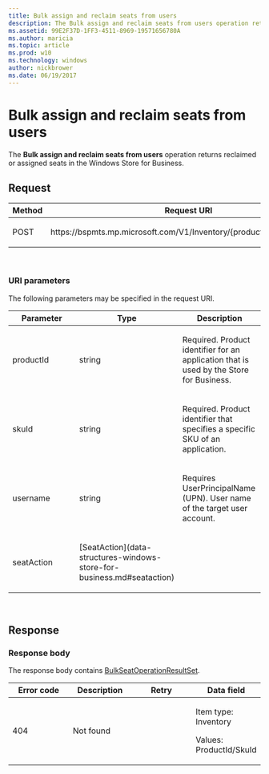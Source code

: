 ```yaml
---
title: Bulk assign and reclaim seats from users
description: The Bulk assign and reclaim seats from users operation returns reclaimed or assigned seats in the Windows Store for Business.
ms.assetid: 99E2F37D-1FF3-4511-8969-19571656780A
ms.author: maricia
ms.topic: article
ms.prod: w10
ms.technology: windows
author: nickbrower
ms.date: 06/19/2017
---
```


# Bulk assign and reclaim seats from users

The **Bulk assign and reclaim seats from users** operation returns reclaimed or assigned seats in the Windows Store for Business.

## Request

<table>
<colgroup>
<col width="50%" />
<col width="50%" />
</colgroup>
<thead>
<tr class="header">
<th>Method</th>
<th>Request URI</th>
</tr>
</thead>
<tbody>
<tr class="odd">
<td><p>POST</p></td>
<td><p>https:<span></span>//bspmts.mp.microsoft.com/V1/Inventory/{productId}/{skuId}/Seats</p></td>
</tr>
</tbody>
</table>

 
### URI parameters

The following parameters may be specified in the request URI.

<table>
<colgroup>
<col width="33%" />
<col width="33%" />
<col width="33%" />
</colgroup>
<thead>
<tr class="header">
<th>Parameter</th>
<th>Type</th>
<th>Description</th>
</tr>
</thead>
<tbody>
<tr class="odd">
<td><p>productId</p></td>
<td><p>string</p></td>
<td><p>Required. Product identifier for an application that is used by the Store for Business.</p></td>
</tr>
<tr class="even">
<td><p>skuId</p></td>
<td><p>string</p></td>
<td><p>Required. Product identifier that specifies a specific SKU of an application.</p></td>
</tr>
<tr class="odd">
<td><p>username</p></td>
<td><p>string</p></td>
<td><p>Requires UserPrincipalName (UPN). User name of the target user account.</p></td>
</tr>
<tr class="even">
<td><p>seatAction</p></td>
<td><p>[SeatAction](data-structures-windows-store-for-business.md#seataction)</p></td>
<td></td>
</tr>
</tbody>
</table>

 
## Response

### Response body

The response body contains [BulkSeatOperationResultSet](data-structures-windows-store-for-business.md#bulkseatoperationresultset).

<table>
<colgroup>
<col width="25%" />
<col width="25%" />
<col width="25%" />
<col width="25%" />
</colgroup>
<thead>
<tr class="header">
<th>Error code</th>
<th>Description</th>
<th>Retry</th>
<th>Data field</th>
</tr>
</thead>
<tbody>
<tr class="odd">
<td><p>404</p></td>
<td><p>Not found</p></td>
<td></td>
<td><p>Item type: Inventory</p>
<p>Values: ProductId/SkuId</p></td>
</tr>
</tbody>
</table>

 

 





